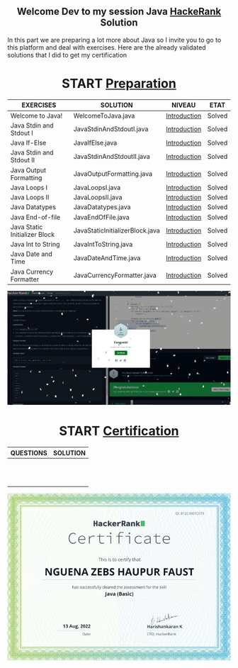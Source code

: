 <div align="center">

## Welcome Dev to my session Java <A href="https://www.hackerrank.com/nguenahaupur">HackeRank</a> Solution 
</div>
In this part we are preparing a lot more about Java so I invite you to go to this platform and deal with exercises. Here are the already validated solutions that I did to get my certification

<div align="center">

# START <a href="https://www.hackerrank.com/domains/java?filters%5Bstatus%5D%5B%5D=unsolved&badge_type=java">Preparation</a>
</div>

| EXERCISES | SOLUTION | NIVEAU | ETAT |
| --- | --- | --- | --- |
| Welcome to Java! | WelcomeToJava.java | <a href="https://www.hackerrank.com/domains/java?filters%5Bsubdomains%5D%5B%5D=java-introduction&badge_type=java">Introduction</a> | Solved |
| 	Java Stdin and Stdout I | JavaStdinAndStdoutI.java | <a href="https://www.hackerrank.com/domains/java?filters%5Bsubdomains%5D%5B%5D=java-introduction&badge_type=java">Introduction</a> | Solved |
| Java If-Else | JavaIfElse.java | <a href="https://www.hackerrank.com/domains/java?filters%5Bsubdomains%5D%5B%5D=java-introduction&badge_type=java">Introduction</a> | Solved |
| Java Stdin and Stdout II | JavaStdinAndStdoutII.java | <a href="https://www.hackerrank.com/domains/java?filters%5Bsubdomains%5D%5B%5D=java-introduction&badge_type=java">Introduction</a> | Solved |
| Java Output Formatting | JavaOutputFormatting.java | <a href="https://www.hackerrank.com/domains/java?filters%5Bsubdomains%5D%5B%5D=java-introduction&badge_type=java">Introduction</a> | Solved |
| Java Loops I | JavaLoopsI.java | <a href="https://www.hackerrank.com/domains/java?filters%5Bsubdomains%5D%5B%5D=java-introduction&badge_type=java">Introduction</a> | Solved |
| Java Loops II | JavaLoopsII.java | <a href="https://www.hackerrank.com/domains/java?filters%5Bsubdomains%5D%5B%5D=java-introduction&badge_type=java">Introduction</a> | Solved |
| Java Datatypes | JavaDatatypes.java | <a href="https://www.hackerrank.com/domains/java?filters%5Bsubdomains%5D%5B%5D=java-introduction&badge_type=java">Introduction</a> | Solved |
| Java End-of-file | JavaEndOfFile.java | <a href="https://www.hackerrank.com/domains/java?filters%5Bsubdomains%5D%5B%5D=java-introduction&badge_type=java">Introduction</a> | Solved |
| Java Static Initializer Block | JavaStaticInitializerBlock.java | <a href="https://www.hackerrank.com/domains/java?filters%5Bsubdomains%5D%5B%5D=java-introduction&badge_type=java">Introduction</a> | Solved |
| 	Java Int to String | JavaIntToString.java | <a href="https://www.hackerrank.com/domains/java?filters%5Bsubdomains%5D%5B%5D=java-introduction&badge_type=java">Introduction</a> | Solved |
| Java Date and Time | JavaDateAndTime.java | <a href="https://www.hackerrank.com/domains/java?filters%5Bsubdomains%5D%5B%5D=java-introduction&badge_type=java">Introduction</a> | Solved |
| Java Currency Formatter |  JavaCurrencyFormatter.java | <a href="https://www.hackerrank.com/domains/java?filters%5Bsubdomains%5D%5B%5D=java-introduction&badge_type=java">Introduction</a> | Solved |

<div align="center">
<img src="https://github.com/NGUENAZEBS/JAVA-HackerRank/blob/main/.github/workflows/Private/image/CodeurZEBSJava.PNG?raw=true"/>
</div>

<div align="center">

  # START <a href="https://www.hackerrank.com/skills-verification">Certification</a>
</div>

| QUESTIONS | SOLUTION |
| --- | --- |
| | | |
| | | |
| | | |
| | | |
| | | |
| | | |
| | | |
| | | |
| | | |
| | | |
| | | |
| | | |

<div align="center">
<img src="https://github.com/NGUENAZEBS/JAVA-HackerRank/blob/main/.github/workflows/Private/image/javacertificationzebshackerrank.PNG?raw=true"/>
</div>
